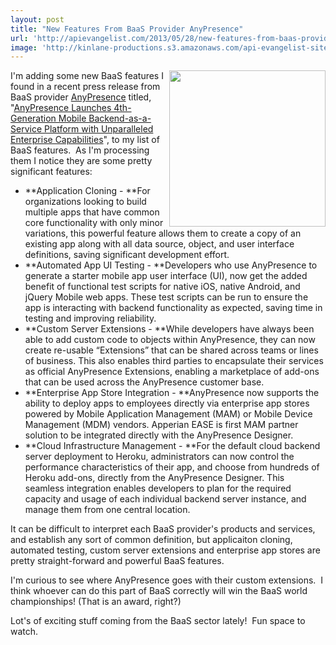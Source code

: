 ```yaml
---
layout: post
title: "New Features From BaaS Provider AnyPresence"
url: 'http://apievangelist.com/2013/05/28/new-features-from-baas-provider-anypresence/'
image: 'http://kinlane-productions.s3.amazonaws.com/api-evangelist-site/blog/anypresense-logo.png'
---
```


[<img class="c1" src="http://kinlane-productions.s3.amazonaws.com/api-evangelist-site/company/anypresense_logo_New.png" alt="" width="250" align="right" />][1]

I'm adding some new BaaS features I found in a recent press release from BaaS provider [AnyPresence][2] titled, "[AnyPresence Launches 4th-Generation Mobile Backend-as-a-Service Platform with Unparalleled Enterprise Capabilities][3]", to my list of BaaS features.  As I'm processing them I notice they are some pretty significant features:

  * **Application Cloning - **For organizations looking to build multiple apps that have common core functionality with only minor variations, this powerful feature allows them to create a copy of an existing app along with all data source, object, and user interface definitions, saving significant development effort.
  * **Automated App UI Testing - **Developers who use AnyPresence to generate a starter mobile app user interface (UI), now get the added benefit of functional test scripts for native iOS, native Android, and jQuery Mobile web apps. These test scripts can be run to ensure the app is interacting with backend functionality as expected, saving time in testing and improving reliability.
  * **Custom Server Extensions - **While developers have always been able to add custom code to objects within AnyPresence, they can now create re-usable “Extensions” that can be shared across teams or lines of business. This also enables third parties to encapsulate their services as official AnyPresence Extensions, enabling a marketplace of add-ons that can be used across the AnyPresence customer base.
  * **Enterprise App Store Integration - **AnyPresence now supports the ability to deploy apps to employees directly via enterprise app stores powered by Mobile Application Management (MAM) or Mobile Device Management (MDM) vendors. Apperian EASE is first MAM partner solution to be integrated directly with the AnyPresence Designer.
  * **Cloud Infrastructure Management - **For the default cloud backend server deployment to Heroku, administrators can now control the performance characteristics of their app, and choose from hundreds of Heroku add-ons, directly from the AnyPresence Designer. This seamless integration enables developers to plan for the required capacity and usage of each individual backend server instance, and manage them from one central location.

It can be difficult to interpret each BaaS provider's products and services, and establish any sort of common definition, but applicaiton cloning, automated testing, custom server extensions and enterprise app stores are pretty straight-forward and powerful BaaS features.

I'm curious to see where AnyPresence goes with their custom extensions.  I think whoever can do this part of BaaS correctly will win the BaaS world championships! (That is an award, right?)

Lot's of exciting stuff coming from the BaaS sector lately!  Fun space to watch.

   [1]: http://www.anypresence.com/
   [2]: http://www.anypresence.com/ (AnyPresence)
   [3]: http://www.anypresence.com/press-release/AnyPresence_Launches_4th-Generation_Mobile_Backend_as_a_Service_Platform.php
